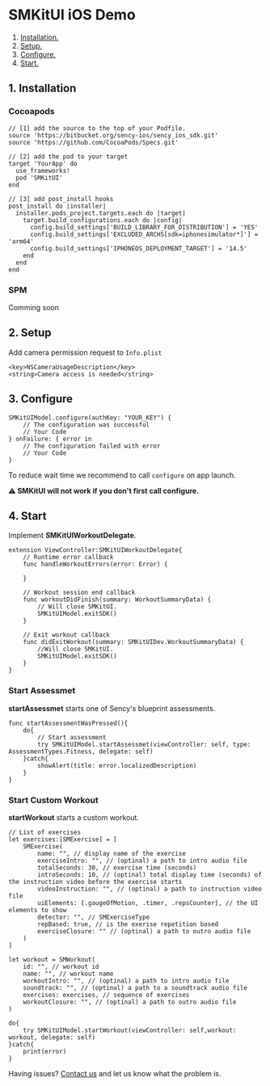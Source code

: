 # SMKitUI iOS Demo

1. [ Installation. ](#inst)
2. [ Setup. ](#setup)
3. [ Configure. ](#conf)
4. [ Start. ](#start)

<a name="inst"></a>
## 1. Installation

### Cocoapods
```
// [1] add the source to the top of your Podfile.
source 'https://bitbucket.org/sency-ios/sency_ios_sdk.git'
source 'https://github.com/CocoaPods/Specs.git'

// [2] add the pod to your target
target 'YourApp' do
  use_frameworks!
  pod 'SMKitUI'
end

// [3] add post_install hooks
post_install do |installer|
  installer.pods_project.targets.each do |target|
    target.build_configurations.each do |config|
      config.build_settings['BUILD_LIBRARY_FOR_DISTRIBUTION'] = 'YES'
      config.build_settings['EXCLUDED_ARCHS[sdk=iphonesimulator*]'] = 'arm64'
      config.build_settings['IPHONEOS_DEPLOYMENT_TARGET'] = '14.5'
    end
  end
end
```

### SPM

Comming soon


<a name="setup"></a>
## 2. Setup
Add camera permission request to `Info.plist`
```
<key>NSCameraUsageDescription</key>
<string>Camera access is needed</string>
```


<a name="conf"></a>
## 3. Configure
```
SMKitUIModel.configure(authKey: "YOUR_KEY") {
    // The configuration was successful
    // Your Code
} onFailure: { error in
    // The configuration failed with error
    // Your Code
}
```
To reduce wait time we recommend to call `configure` on app launch.

**⚠️ SMKitUI will not work if you don't first call configure.**


<a name="start"></a>
## 4. Start
Implement **SMKitUIWorkoutDelegate**.
```
extension ViewController:SMKitUIWorkoutDelegate{
    // Runtime error callback
    func handleWorkoutErrors(error: Error) {
        
    }

    // Workout session end callback
    func workoutDidFinish(summary: WorkoutSummaryData) {
        // Will close SMKitUI.
        SMKitUIModel.exitSDK()
    }

    // Exit workout callback
    func didExitWorkout(summary: SMKitUIDev.WorkoutSummaryData) {
        //Will close SMKitUI.
        SMKitUIModel.exitSDK()
    }
}
```
    
### Start Assessmet
**startAssessmet** starts one of Sency's blueprint assessments.
```
func startAssessmentWasPressed(){
    do{
        // Start assessment
        try SMKitUIModel.startAssessmet(viewController: self, type: AssessmentTypes.Fitness, delegate: self)
    }catch{
        showAlert(title: error.localizedDescription)
    }
}
```

### Start Custom Workout
**startWorkout** starts a custom workout.
```
// List of exercises
let exercises:[SMExercise] = [
    SMExercise(
        name: "", // display name of the exercise
        exerciseIntro: "", // (optinal) a path to intro audio file
        totalSeconds: 30, // exercise time (seconds)
        introSeconds: 10, // (optinal) total display time (seconds) of the instruction video before the exercise starts
        videoInstruction: "", // (optinal) a path to instruction video file
        uiElements: [.gaugeOfMotion, .timer, .repsCounter], // the UI elements to show
        detector: "", // SMExerciseType
        repBased: true, // is the exerise repetition based
        exerciseClosure: "" // (optinal) a path to outro audio file
    )
]

let workout = SMWorkout(
    id: "", // workout id
    name: "", // workout name
    workoutIntro: "", // (optinal) a path to intro audio file
    soundtrack: "", // (optinal) a path to a soundtrack audio file
    exercises: exercises, // sequence of exercises
    workoutClosure: "", // (optinal) a path to outro audio file
)

do{
    try SMKitUIModel.startWorkout(viewController: self,workout: workout, delegate: self)
}catch{
    print(error)
}
```

Having issues? [Contact us](support@sency.ai) and let us know what the problem is.

